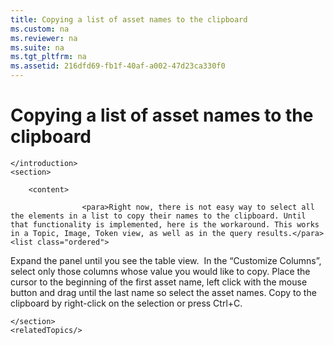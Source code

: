 ```yaml
---
title: Copying a list of asset names to the clipboard
ms.custom: na
ms.reviewer: na
ms.suite: na
ms.tgt_pltfrm: na
ms.assetid: 216dfd69-fb1f-40af-a002-47d23ca330f0
---
```

# Copying a list of asset names to the clipboard
<?xml version="1.0" encoding="UTF-8"?>
<developerConceptualDocument xmlns="http://ddue.schemas.microsoft.com/authoring/2003/5" xmlns:xsi="http://www.w3.org/2001/XMLSchema-instance" xsi:schemaLocation="http://ddue.schemas.microsoft.com/authoring/2003/5 http://dduestorage.blob.core.windows.net/ddueschema/developer.xsd" xmlns:xlink="http://www.w3.org/1999/xlink">
    <introduction>
        
    </introduction>
    <section>
        
        <content>
            
                    <para>Right now, there is not easy way to select all the elements in a list to copy their names to the clipboard. Until that functionality is implemented, here is the workaround. This works in a Topic, Image, Token view, as well as in the query results.</para><list class="ordered">
<listItem>
<para>Expand the panel until you see the table view.
</para>
<mediaLink>
<image xlink:href="a1c806c9-eb5f-4df4-a676-e3816cf6d74c"/>
</mediaLink></listItem>
<listItem>
<para>In the “Customize Columns”, select only those columns whose value you would like to copy.</para>
</listItem><listItem><para>Place the cursor  to the beginning of the first asset name, left click with the mouse button and drag until the last name so select the asset names.
</para></listItem><listItem><para>Copy to the clipboard by right-click on the selection or press Ctrl+C.</para></listItem>
</list>
                </content>
        
    </section>
    <relatedTopics/>
</developerConceptualDocument>
